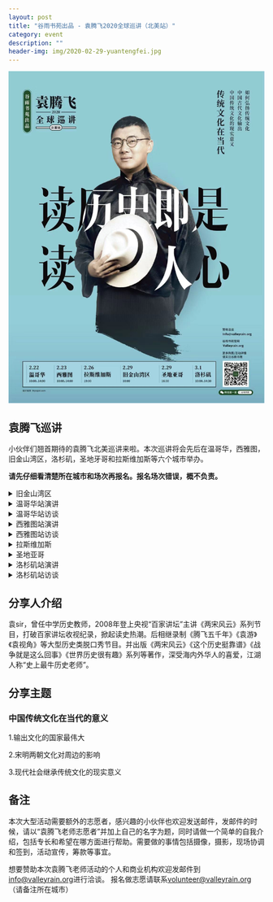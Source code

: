 ```yaml
---
layout: post
title: "谷雨书苑出品 - 袁腾飞2020全球巡讲（北美站）"
category: event
description: ""
header-img: img/2020-02-29-yuantengfei.jpg
---
```

![Image 1 of 2020-02-22](/img/2020-02-22-yuan-poster.jpg)

## 袁腾飞巡讲

小伙伴们翘首期待的袁腾飞北美巡讲来啦。本次巡讲将会先后在温哥华，西雅图，旧金山湾区，洛杉矶，圣地牙哥和拉斯维加斯等六个城市举办。

<b>请先仔细看清楚所在城市和场次再报名。报名场次错误，概不负责。</b>

<details>
<summary>旧金山湾区</summary>

<h3>报名链接(旧金山湾区)</h3>

<div style="width:100%; text-align:left;" ><iframe src="//eventbrite.com/tickets-external?eid=88201985513&ref=etckt" frameborder="0" height="300" width="100%" vspace="0" hspace="0" marginheight="5" marginwidth="5" scrolling="auto" allowtransparency="true"></iframe></div>

<h3>活动时间和地址</h3>

2020年2月29日，周六<br>
10:00am - 11:30am<br>
<br>
场地：<br>
Smithwick Theatre - Foothill College<br>
12345 El Monte Road<br>
Los Altos Hills, CA 94022<br>
</details>

<details>
<summary>温哥华站演讲</summary>
<h3>报名链接(温哥华演讲)</h3>

<div style="width:100%; text-align:left;" ><iframe src="//eventbrite.com/tickets-external?eid=88211183023&ref=etckt" frameborder="0" height="300" width="100%" vspace="0" hspace="0" marginheight="5" marginwidth="5" scrolling="auto" allowtransparency="true"></iframe></div>

<h3>活动时间和地址</h3>

2020年2月22日，周六<br>
10:00am - 11:30am<br>
<br>
场地：<br>
The University of British Columbia<br>
TBA, Vancouver, BC, V6T 1Z4<br>
</details>

<details>
<summary>温哥华站访谈</summary>
<h3>报名链接(温哥华访谈)</h3>

<div style="width:100%; text-align:left;" ><iframe src="//eventbrite.com/tickets-external?eid=88211475899&ref=etckt" frameborder="0" height="300" width="100%" vspace="0" hspace="0" marginheight="5" marginwidth="5" scrolling="auto" allowtransparency="true"></iframe></div>

<h3>活动时间和地址</h3>

2020年2月22日，周六<br>
2:00pm - 3:30pm<br>
<br>
场地：<br>
The University of British Columbia<br>
TBA, Vancouver, BC, V6T 1Z4<br>
</details>

<details>
<summary>西雅图站演讲</summary>
<h3>报名链接(西雅图演讲)</h3>

<div style="width:100%; text-align:left;" ><iframe src="//eventbrite.com/tickets-external?eid=88211772787&ref=etckt" frameborder="0" height="300" width="100%" vspace="0" hspace="0" marginheight="5" marginwidth="5" scrolling="auto" allowtransparency="true"></iframe></div>

<h3>活动时间和地址</h3>

2020年2月23日，周日<br>
10:00am - 11:30am<br>
<br>
场地：<br>
University of Washington<br>
TBA, Seattle, WA, 98195<br>
</details>

<details>
<summary>西雅图站访谈</summary>
<h3>报名链接(西雅图访谈)</h3>

<div style="width:100%; text-align:left;" ><iframe src="//eventbrite.com/tickets-external?eid=88212222131&ref=etckt" frameborder="0" height="300" width="100%" vspace="0" hspace="0" marginheight="5" marginwidth="5" scrolling="auto" allowtransparency="true"></iframe></div>

<h3>活动时间和地址</h3>

2020年2月23日，周日<br>
2:00pm - 3:30pm<br>
<br>
场地：<br>
University of Washington<br>
TBA, Seattle, WA, 98195<br>
</details>

<details>
<summary>拉斯维加斯</summary>
<h3>报名链接(拉斯维加斯)</h3>

<div style="width:100%; text-align:left;" ><iframe src="//eventbrite.com/tickets-external?eid=88212296353&ref=etckt" frameborder="0" height="300" width="100%" vspace="0" hspace="0" marginheight="5" marginwidth="5" scrolling="auto" allowtransparency="true"></iframe></div>

<h3>活动时间和地址</h3>

2020年2月26日，周三<br>
7:00pm - 8:30pm<br>
<br>
场地：<br>
University of Nevada, Las Vegas<br>
4505 South Maryland Parkway<br>
(TBA), Las Vegas, NV, 89154<br>
</details>

<details>
<summary>圣地亚哥</summary>
<h3>报名链接(圣地亚哥)</h3>

<div style="width:100%; text-align:left;" ><iframe src="//eventbrite.com/tickets-external?eid=88212232161&ref=etckt" frameborder="0" height="300" width="100%" vspace="0" hspace="0" marginheight="5" marginwidth="5" scrolling="auto" allowtransparency="true"></iframe></div>

<h3>活动时间和地址</h3>

2020年2月29日，周六<br>
4:30pm - 6:00pm<br>
<br>
场地：<br>
University of California San Diego<br>
TBA, La Jolla, CA, 92093<br>
</details>

<details>
<summary>洛杉矶站演讲</summary>
<h3>报名链接(洛杉矶演讲)</h3>

<div style="width:100%; text-align:left;" ><iframe src="//eventbrite.com/tickets-external?eid=88211092753&ref=etckt" frameborder="0" height="300" width="100%" vspace="0" hspace="0" marginheight="5" marginwidth="5" scrolling="auto" allowtransparency="true"></iframe></div>

<h3>活动时间和地址</h3>

2020年3月1日，周日<br>
10:00am - 11:30am<br>
<br>
场地：<br>
TBA, Los Angeles, CA, 90089<br>
</details>

<details>
<summary>洛杉矶站访谈</summary>
<h3>报名链接(洛杉矶访谈)</h3>

<div style="width:100%; text-align:left;" ><iframe src="//eventbrite.com/tickets-external?eid=88211431767&ref=etckt" frameborder="0" height="300" width="100%" vspace="0" hspace="0" marginheight="5" marginwidth="5" scrolling="auto" allowtransparency="true"></iframe></div>

<h3>活动时间和地址</h3>

2020年3月1日，周日<br>
2:30pm - 4:00pm<br>
<br>
场地：<br>
TBA, Los Angeles, CA, 90089<br>
</details>


## 分享人介绍
袁sir，曾任中学历史教师，2008年登上央视“百家讲坛”主讲《两宋风云》系列节目，打破百家讲坛收视纪录，掀起读史热潮。后相继录制《腾飞五千年》《袁游》《袁视角》等大型历史类脱口秀节目。并出版《两宋风云》《这个历史挺靠谱》《战争就是这么回事》《世界历史很有趣》系列等著作，深受海内外华人的喜爱，江湖人称“史上最牛历史老师”。

## 分享主题

###  中国传统文化在当代的意义  

1.输出文化的国家最伟大

2.宋明两朝文化对周边的影响

3.现代社会继承传统文化的现实意义

## 备注
本次大型活动需要额外的志愿者，感兴趣的小伙伴也欢迎发送邮件，发邮件的时候，请以“袁腾飞老师志愿者”并加上自己的名字为题，同时请做一个简单的自我介绍，包括专长和希望在哪方面进行帮助。需要做的事情包括摄像，摄影，现场协调和签到，活动宣传，筹款等事宜。  

想要赞助本次袁腾飞老师活动的个人和商业机构欢迎发邮件到<a href="mailto:info@valleyrain.org">info@valleyrain.org</a>进行洽谈。
报名做志愿请联系<a href="mailto:volunteer@valleyrain.org">volunteer@valleyrain.org</a>（请备注所在城市）

